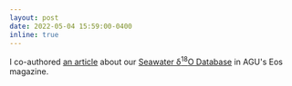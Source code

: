 ```yaml
---
layout: post
date: 2022-05-04 15:59:00-0400
inline: true
---
```


I co-authored <a href="https://eos.org/science-updates/clues-from-the-sea-paint-a-picture-of-earths-water-cycle/">an article</a> about our <a href="https://earthchem.org/communities/seawater-oxygen-isotopes/">Seawater δ<sup>18</sup>O Database</a> in AGU's Eos magazine.
